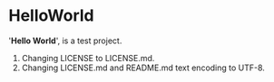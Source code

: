 ﻿# HelloWorld

'**Hello World**', is a test project.

1. Changing LICENSE to LICENSE.md.
2. Changing LICENSE.md and README.md text encoding to UTF-8.